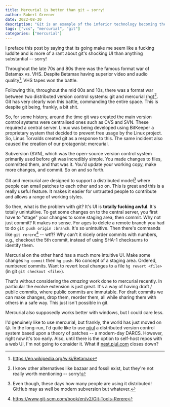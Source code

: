 ```yaml
---
title: Mercurial is better than git – sorry!
author: Robert Greener
date: 2022-08-30
description: "Git is an example of the inferior technology becoming the most prevalent"
tags: ["vcs", "mercurial", "git"]
categories: ["mercurial"]
---
```


I preface this post by saying that its going make me seem like a fucking luddite and is more of a rant about git's shocking UI than anything substantial -- sorry!

Throughout the late 70s and 80s there was the famous format war of Betamax vs. VHS.
Despite Betamax having superior video and audio quality[^1], VHS tapes won the battle.

Following this, throughout the mid 00s and 10s, there was a format war between two distributed version control systems: git and mercurial (hg)[^2].
Git has very clearly won this battle, commanding the entire space.
This is despite git being, frankly, a bit shit.

So, for some history, around the time git was created the main version control systems were centralised ones such as CVS and SVN.
These required a central server.
Linux was being developed using BitKeeper a proprietary system that decided to prevent free usage by the Linux project.
So, Linus Torvalds created git as a response to this.
The same incident also caused the creation of our protagonist: mercurial.

Subversion (SVN), which was the open-source version control system primarily used before git was incredibly simple. You made changes to files, committed them, and that was it.
You'd update your working copy, make more changes, and commit.
So on and so forth.

Git and mercurial are designed to support a distributed model[^3] where people can email patches to each other and so on.
This is great and this is a really useful feature.
It makes it easier for untrusted people to contribute and allows a range of working styles.

So then, what is the problem with git?
It's UI is **totally fucking awful**.
It's totally unintuitive.
To get some changes on to the central server, you first have to "stage" your changes to some staging area, then commit.
Why not just commit?
It makes no sense.
For ages to delete a remote branch you had to do `git push origin :branch`.
It's so unintuitive.
Then there's commands like `git rerere`[^4] -- wtf!?
Why can't it nicely order commits with numbers, e.g., checkout the 5th commit, instead of using SHA-1 checksums to identify them.

Mercurial on the other hand has a much more intuitive UI.
Make some changes `hg commit` then `hg push`.
No concept of a staging area.
Ordered, numbered commits.
Want to revert local changes to a file `hg revert <file>` (in git `git checkout <file>`).

That's without considering the *amazing* work done to mercurial recently.
In particular the evolve extension is just great.
It's a way of having draft / public commits, where public commits are immutable.
For draft commits we can make changes, drop them, reorder them, all while sharing them with others in a safe way.
This just isn't possible in git.

Mercurial also supposedly works better with windows, but I could care less.

I'd genuinely like to use mercurial, but frankly, the world has just moved on 😔.
In the long-run, I'd quite like to use [pijul](https://pijul.org/) a distributed version control system based upon a theory of patches -- a modern-day DARCS.
However, right now it's too early.
Also, until there is the option to self-host repos with a web UI, I'm not going to consider it.
What if [nest.pjul.com](https://nest.pijul.com) closes down?

[^1]: <https://en.wikipedia.org/wiki/Betamax>
[^2]: I know other alternatives like bazaar and fossil exist, but they're not really worth mentioning -- sorry!
[^3]: Even though, these days how many people are using it distributed! GitHub may as well be modern subversion but whatever.
[^4]: <https://www.git-scm.com/book/en/v2/Git-Tools-Rerere>
